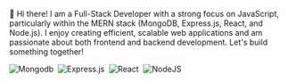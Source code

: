 👋 Hi there! I am a Full-Stack Developer with a strong focus on JavaScript, particularly within the MERN stack (MongoDB, Express.js, React, and Node.js). I enjoy creating efficient, scalable web applications and am passionate about both frontend and backend development. Let's build something together!

<!-- ## 🔧 Technologies & Tools -->
<img src="https://img.shields.io/badge/MongoDB-4EA94B?style=for-the-badge&logo=mongodb&logoColor=white" title="Mongodb" alt="Mongodb" />&nbsp;
<img src="https://img.shields.io/badge/Express%20js-000000?style=for-the-badge&logo=express&logoColor=white" title="Express.js" alt="Express.js" />&nbsp;
<img src="https://img.shields.io/badge/React-20232A?style=for-the-badge&logo=react&logoColor=61DAFB" title="React" alt="React" />&nbsp;
<img src="https://img.shields.io/badge/Node%20js-339933?style=for-the-badge&logo=nodedotjs&logoColor=white" title="NodeJS" alt="NodeJS" />&nbsp;
<!-- <img src="https://img.shields.io/badge/React_Native-20232A?style=for-the-badge&logo=react&logoColor=61DAFB" title="React Native" alt="React Native" />&nbsp; -->


<!-- ### :fire: My Stats : -->
<!--[![GitHub Streak](http://github-readme-streak-stats.herokuapp.com?user=woldemst&theme=dark&background=000000)](https://git.io/streak-stats)-->
